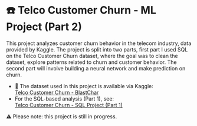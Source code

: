 # ☎️ Telco Customer Churn - ML Project (Part 2)

This project analyzes customer churn behavior in the telecom industry, data provided by Kaggle. The project is split into two parts, first part I used SQL on the Telco Customer Churn dataset, where the goal was to clean the dataset, explore patterns related to churn and customer behavior. The second part will involve building a neural network and make prediction on churn. 

- 📂 The dataset used in this project is available via Kaggle: \
 <a href="https://www.kaggle.com/datasets/blastchar/telco-customer-churn"> Telco Customer Churn - BlastChar </a>
- For the SQL-based analysis (Part 1), see: \
[Telco Customer Churn - SQL Project (Part 1)](https://github.com/DianaSCristensen/Telco-Customer-Churn-SQL-Project)


⚠️ Please note: this project is still in progress.
